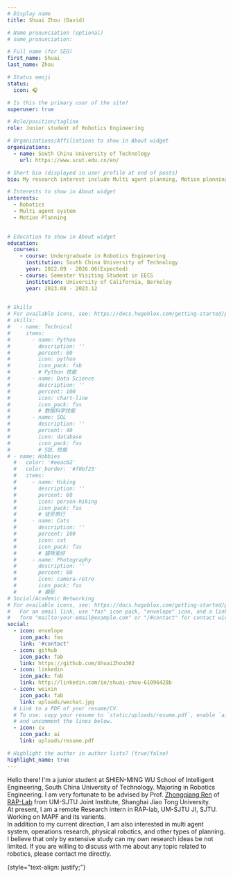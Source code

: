 ```yaml
---
# Display name
title: Shuai Zhou (David)

# Name pronunciation (optional)
# name_pronunciation: 

# Full name (for SEO)
first_name: Shuai
last_name: Zhou

# Status emoji
status:
  icon: 🎧

# Is this the primary user of the site?
superuser: true

# Role/position/tagline
role: Junior student of Robotics Engineering

# Organizations/Affiliations to show in About widget
organizations:
  - name: South China University of Technology
    url: https://www.scut.edu.cn/en/

# Short bio (displayed in user profile at end of posts)
bio: My research interest include Multi agent planning, Motion planning.

# Interests to show in About widget
interests:
  - Robotics
  - Multi agent system
  - Motion Planning
  

# Education to show in About widget
education:
  courses:
    - course: Undergraduate in Robotics Engineering
      institution: South China University of Technology
      year: 2022.09 - 2026.06(Expected)
    - course: Semester Visiting Student in EECS
      institution: University of California, Berkeley
      year: 2023.08 - 2023.12
    

# Skills
# For available icons, see: https://docs.hugoblox.com/getting-started/page-builder/#icons
# skills:
#   - name: Technical
#     items:
#       - name: Python
#         description: ''
#         percent: 80
#         icon: python
#         icon_pack: fab
#         # Python 技能
#       - name: Data Science
#         description: ''
#         percent: 100
#         icon: chart-line
#         icon_pack: fas
#         # 数据科学技能
#       - name: SQL
#         description: ''
#         percent: 40
#         icon: database
#         icon_pack: fas
#         # SQL 技能
# - name: Hobbies
  #   color: '#eeac02'
  #   color_border: '#f0bf23'
  #   items:
  #     - name: Hiking
  #       description: ''
  #       percent: 60
  #       icon: person-hiking
  #       icon_pack: fas
  #       # 徒步旅行
  #     - name: Cats
  #       description: ''
  #       percent: 100
  #       icon: cat
  #       icon_pack: fas
  #       # 猫咪爱好
  #     - name: Photography
  #       description: ''
  #       percent: 80
  #       icon: camera-retro
  #       icon_pack: fas
  #       # 摄影
# Social/Academic Networking
# For available icons, see: https://docs.hugoblox.com/getting-started/page-builder/#icons
#   For an email link, use "fas" icon pack, "envelope" icon, and a link in the
#   form "mailto:your-email@example.com" or "/#contact" for contact widget.
social:
  - icon: envelope
    icon_pack: fas
    link: '#contact'
  - icon: github
    icon_pack: fab
    link: https://github.com/ShuaiZhou302
  - icon: linkedin
    icon_pack: fab
    link: http://linkedin.com/in/shuai-zhou-61096428b
  - icon: weixin
    icon_pack: fab
    link: uploads/wechat.jpg
  # Link to a PDF of your resume/CV.
  # To use: copy your resume to `static/uploads/resume.pdf`, enable `ai` icons in `params.yaml`,
  # and uncomment the lines below.
  - icon: cv
    icon_pack: ai
    link: uploads/resume.pdf

# Highlight the author in author lists? (true/false)
highlight_name: true
---
```


Hello there! I'm a junior student at SHIEN-MING WU School of Intelligent Engineering, South China University of Technology. Majoring in Robotics Engineering. I am very fortunate to be advised by Prof. [Zhongqiang Ren](https://rap-lab.github.io/team/zren/) of [RAP-Lab](https://rap-lab.github.io/) from UM-SJTU Joint Institute, Shanghai Jiao Tong University. <br>
At present, I am a remote Research intern in RAP-lab, UM-SJTU JI, SJTU. Working on MAPF and its varients.  <br>
In addition to my current direction, I am also interested in multi agent system, operations research, physical robotics, and other types of planning. I believe that only by extensive study can my own research ideas be not limited. If you are willing to discuss with me about any topic related to robotics, please contact me directly.

{style="text-align: justify;"}
